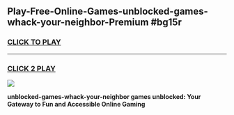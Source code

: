 
## Play-Free-Online-Games-unblocked-games-whack-your-neighbor-Premium #bg15r
<h3>
<a href="https://premium.freeplayer.one?title=unblocked-games-whack-your-neighbor&ref=8M">CLICK TO PLAY</a></h3>
<hr>

<h3>
<a href="https://premium.freeplayer.one?title=unblocked-games-whack-your-neighbor&ref=8M">CLICK 2 PLAY</a>
  
</h3>

<a href="https://premium.freeplayer.one?title=unblocked-games-whack-your-neighbor&ref=8M"><img src="https://clearcache.store/games.png"></a>


**unblocked-games-whack-your-neighbor games unblocked: Your Gateway to Fun and Accessible Online Gaming**
